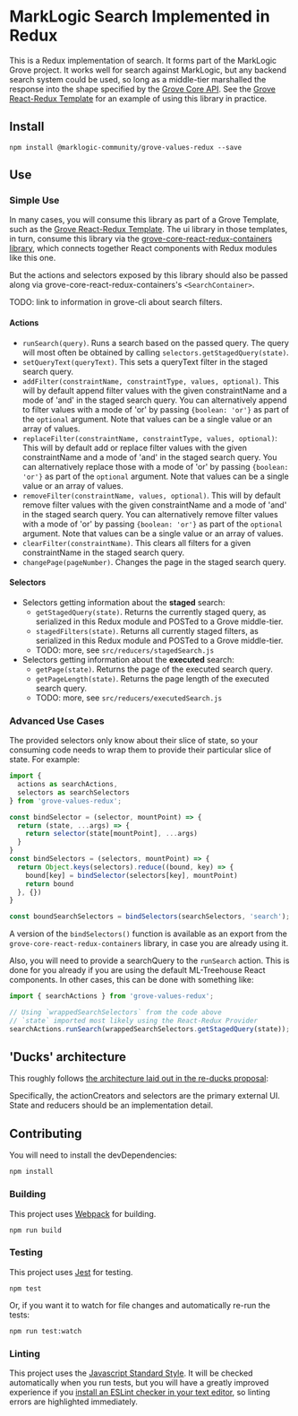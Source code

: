 # MarkLogic Search Implemented in Redux

This is a Redux implementation of search. It forms part of the MarkLogic Grove project. It works well for search against MarkLogic, but any backend search system could be used, so long as a middle-tier marshalled the response into the shape specified by the [Grove Core API](https://github.com/marklogic-community/grove-core-api). See the [Grove React-Redux Template](https://github.com/marklogic-community/grove-react-template) for an example of using this library in practice.

## Install

    npm install @marklogic-community/grove-values-redux --save

## Use

### Simple Use

In many cases, you will consume this library as part of a Grove Template, such as the [Grove React-Redux Template](https://github.com/marklogic-community/grove-react-template). The ui library in those templates, in turn, consume this library via the [grove-core-react-redux-containers library](https://github.com/marklogic-community/grove-core-react-redux-containers), which connects together React components with Redux modules like this one.

But the actions and selectors exposed by this library should also be passed along via grove-core-react-redux-containers's `<SearchContainer>`.

TODO: link to information in grove-cli about search filters.

#### Actions

- `runSearch(query)`. Runs a search based on the passed query. The query will most often be obtained by calling `selectors.getStagedQuery(state)`.
- `setQueryText(queryText)`. This sets a queryText filter in the staged search query.
- `addFilter(constraintName, constraintType, values, optional)`. This will by default append filter values with the given constraintName and a mode of 'and' in the staged search query. You can alternatively append to filter values with a mode of 'or' by passing `{boolean: 'or'}` as part of the `optional` argument. Note that values can be a single value or an array of values.
- `replaceFilter(constraintName, constraintType, values, optional)`: This will by default add or replace filter values with the given constraintName and a mode of 'and' in the staged search query. You can alternatively replace those with a mode of 'or' by passing `{boolean: 'or'}` as part of the `optional` argument. Note that values can be a single value or an array of values.
- `removeFilter(constraintName, values, optional)`. This will by default remove filter values with the given constraintName and a mode of 'and' in the staged search query. You can alternatively remove filter values with a mode of 'or' by passing `{boolean: 'or'}` as part of the `optional` argument. Note that values can be a single value or an array of values.
- `clearFilter(constraintName)`. This clears all filters for a given constraintName in the staged search query.
- `changePage(pageNumber)`. Changes the page in the staged search query.

#### Selectors

- Selectors getting information about the **staged** search:
  - `getStagedQuery(state)`. Returns the currently staged query, as serialized in this Redux module and POSTed to a Grove middle-tier.
  - `stagedFilters(state)`. Returns all currently staged filters, as serialized in this Redux module and POSTed to a Grove middle-tier.
  - TODO: more, see `src/reducers/stagedSearch.js`
- Selectors getting information about the **executed** search:
  - `getPage(state)`. Returns the page of the executed search query.
  - `getPageLength(state)`. Returns the page length of the executed search query.
  - TODO: more, see `src/reducers/executedSearch.js`

### Advanced Use Cases

The provided selectors only know about their slice of state, so your consuming code needs to wrap them to provide their particular slice of state. For example:

```javascript
import {
  actions as searchActions,
  selectors as searchSelectors
} from 'grove-values-redux';

const bindSelector = (selector, mountPoint) => {
  return (state, ...args) => {
    return selector(state[mountPoint], ...args)
  }
}
const bindSelectors = (selectors, mountPoint) => {
  return Object.keys(selectors).reduce((bound, key) => {
    bound[key] = bindSelector(selectors[key], mountPoint)
    return bound
  }, {})
}

const boundSearchSelectors = bindSelectors(searchSelectors, 'search');
```

A version of the `bindSelectors()` function is available as an export from the `grove-core-react-redux-containers` library, in case you are already using it.

Also, you will need to provide a searchQuery to the `runSearch` action. This is done for you already if you are using the default ML-Treehouse React components. In other cases, this can be done with something like:

```javascript
import { searchActions } from 'grove-values-redux';

// Using `wrappedSearchSelectors` from the code above
// `state` imported most likely using the React-Redux Provider
searchActions.runSearch(wrappedSearchSelectors.getStagedQuery(state));
```

## 'Ducks' architecture

This roughly follows [the architecture laid out in the re-ducks proposal]( https://github.com/alexnm/re-ducks/blob/f28ecc59d43542b8353948ede0cd3a059ca177dd/README.md):

Specifically, the actionCreators and selectors are the primary external UI. State and reducers should be an implementation detail.

## Contributing

You will need to install the devDependencies:

    npm install

### Building

This project uses [Webpack](https://webpack.js.org/) for building.

    npm run build

### Testing

This project uses [Jest](https://facebook.github.io/jest/) for testing.

    npm test

Or, if you want it to watch for file changes and automatically re-run the tests:

    npm run test:watch

### Linting

This project uses the [Javascript Standard Style](https://standardjs.com/). It will be checked automatically when you run tests, but you will have a greatly improved experience if you [install an ESLint checker in your text editor](https://eslint.org/docs/user-guide/integrations#editors), so linting errors are highlighted immediately.
